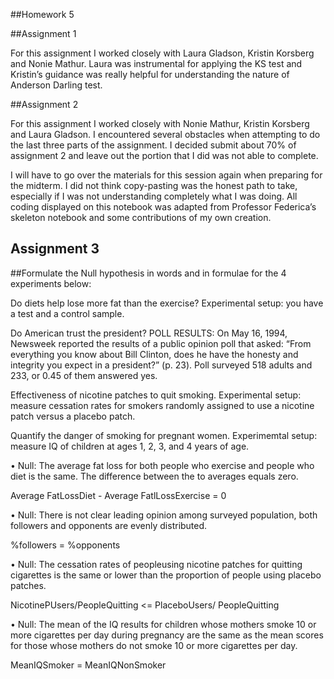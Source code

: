 ##Homework 5

##Assignment 1

For this assignment I worked closely with Laura Gladson, Kristin Korsberg and Nonie Mathur. Laura was instrumental for applying the KS test and Kristin’s guidance was really helpful for understanding the nature of Anderson Darling test.




##Assignment 2

For this assignment I worked closely with Nonie Mathur, Kristin Korsberg and Laura Gladson. I encountered several obstacles when attempting to do the last three parts of the assignment. I decided submit about 70% of assignment 2 and leave out the portion that I did was not able to complete. 

I will have to go over the materials for this session again when preparing for the midterm. I did not think copy-pasting was the honest path to take, especially if I was not understanding completely what I was doing. All coding displayed on this notebook was adapted from Professor Federica’s skeleton notebook and some contributions of my own creation. 
 


## Assignment 3
##Formulate the Null hypothesis in words and in formulae for the 4 experiments below:

Do diets help lose more fat than the exercise? Experimental setup: you have a test and a control sample.

Do American trust the president? POLL RESULTS: On May 16, 1994, Newsweek reported the results of a public opinion poll that asked: “From everything you know about Bill Clinton, does he have the honesty and integrity you expect in a president?” (p. 23). Poll surveyed 518 adults and 233, or 0.45 of them answered yes.

Effectiveness of nicotine patches to quit smoking. Experimental setup: measure cessation rates for smokers randomly assigned to use a nicotine patch versus a placebo patch.

Quantify the danger of smoking for pregnant women. Experimemtal setup: measure IQ of children at ages 1, 2, 3, and 4 years of age.


• Null: The average fat loss for both people who exercise and people who diet is the same. The difference between the to averages equals zero.

Average FatLossDiet - Average FatlLossExercise = 0

• Null: There is not clear leading opinion among surveyed population, both followers and opponents are evenly distributed.

%followers = %opponents

• Null: The cessation rates of peopleusing nicotine patches for quitting cigarettes is the same or lower than the proportion of people using placebo patches.

NicotinePUsers/PeopleQuitting <= PlaceboUsers/ PeopleQuitting

• Null: The mean of the IQ results for children whose mothers smoke 10 or more cigarettes per day during pregnancy are the same as the mean scores for those whose mothers do not smoke 10 or more cigarettes per day.

MeanIQSmoker = MeanIQNonSmoker
